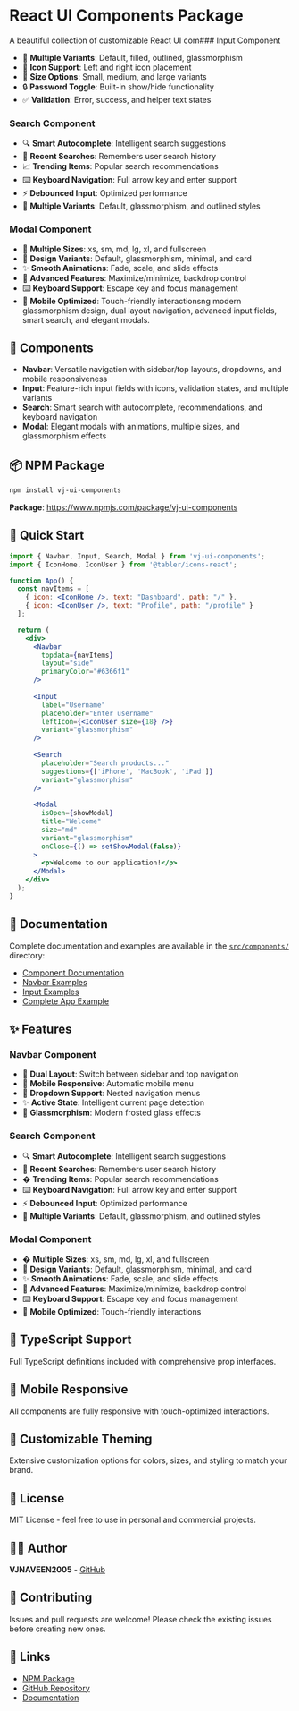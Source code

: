 # React UI Components Package

A beautiful collection of customizable React UI com### Input Component
- 🎨 **Multiple Variants**: Default, filled, outlined, glassmorphism
- 🔢 **Icon Support**: Left and right icon placement
- 📏 **Size Options**: Small, medium, and large variants
- 🔒 **Password Toggle**: Built-in show/hide functionality
- ✅ **Validation**: Error, success, and helper text states

### Search Component
- 🔍 **Smart Autocomplete**: Intelligent search suggestions
- 📝 **Recent Searches**: Remembers user search history  
- 📈 **Trending Items**: Popular search recommendations
- ⌨️ **Keyboard Navigation**: Full arrow key and enter support
- ⚡ **Debounced Input**: Optimized performance
- 🎨 **Multiple Variants**: Default, glassmorphism, and outlined styles

### Modal Component
- 📐 **Multiple Sizes**: xs, sm, md, lg, xl, and fullscreen
- 🎨 **Design Variants**: Default, glassmorphism, minimal, and card
- ✨ **Smooth Animations**: Fade, scale, and slide effects
- 🔧 **Advanced Features**: Maximize/minimize, backdrop control
- ⌨️ **Keyboard Support**: Escape key and focus management
- 📱 **Mobile Optimized**: Touch-friendly interactionsng modern glassmorphism design, dual layout navigation, advanced input fields, smart search, and elegant modals.

## 🎨 Components

- **Navbar**: Versatile navigation with sidebar/top layouts, dropdowns, and mobile responsiveness
- **Input**: Feature-rich input fields with icons, validation states, and multiple variants  
- **Search**: Smart search with autocomplete, recommendations, and keyboard navigation
- **Modal**: Elegant modals with animations, multiple sizes, and glassmorphism effects

## 📦 NPM Package

```bash
npm install vj-ui-components
```

**Package**: https://www.npmjs.com/package/vj-ui-components

## 🚀 Quick Start

```jsx
import { Navbar, Input, Search, Modal } from 'vj-ui-components';
import { IconHome, IconUser } from '@tabler/icons-react';

function App() {
  const navItems = [
    { icon: <IconHome />, text: "Dashboard", path: "/" },
    { icon: <IconUser />, text: "Profile", path: "/profile" }
  ];

  return (
    <div>
      <Navbar 
        topdata={navItems}
        layout="side" 
        primaryColor="#6366f1"
      />
      
      <Input
        label="Username"
        placeholder="Enter username"
        leftIcon={<IconUser size={18} />}
        variant="glassmorphism"
      />
      
      <Search
        placeholder="Search products..."
        suggestions={['iPhone', 'MacBook', 'iPad']}
        variant="glassmorphism"
      />
      
      <Modal
        isOpen={showModal}
        title="Welcome"
        size="md"
        variant="glassmorphism"
        onClose={() => setShowModal(false)}
      >
        <p>Welcome to our application!</p>
      </Modal>
    </div>
  );
}
```

## 📖 Documentation

Complete documentation and examples are available in the [`src/components/`](./src/components/) directory:

- [Component Documentation](./src/components/README.md)
- [Navbar Examples](./src/components/example.jsx)
- [Input Examples](./src/components/input-example.jsx)
- [Complete App Example](./src/components/complete-example.jsx)

## ✨ Features

### Navbar Component
- 🎨 **Dual Layout**: Switch between sidebar and top navigation
- 📱 **Mobile Responsive**: Automatic mobile menu
- 🔽 **Dropdown Support**: Nested navigation menus
- ✨ **Active State**: Intelligent current page detection
- 🎨 **Glassmorphism**: Modern frosted glass effects

### Search Component
- 🔍 **Smart Autocomplete**: Intelligent search suggestions
- 📝 **Recent Searches**: Remembers user search history  
- � **Trending Items**: Popular search recommendations
- ⌨️ **Keyboard Navigation**: Full arrow key and enter support
- ⚡ **Debounced Input**: Optimized performance
- 🎨 **Multiple Variants**: Default, glassmorphism, and outlined styles

### Modal Component
- � **Multiple Sizes**: xs, sm, md, lg, xl, and fullscreen
- 🎨 **Design Variants**: Default, glassmorphism, minimal, and card
- ✨ **Smooth Animations**: Fade, scale, and slide effects
- 🔧 **Advanced Features**: Maximize/minimize, backdrop control
- ⌨️ **Keyboard Support**: Escape key and focus management
- 📱 **Mobile Optimized**: Touch-friendly interactions

## 🎯 TypeScript Support

Full TypeScript definitions included with comprehensive prop interfaces.

## 📱 Mobile Responsive

All components are fully responsive with touch-optimized interactions.

## 🎨 Customizable Theming

Extensive customization options for colors, sizes, and styling to match your brand.

## 📄 License

MIT License - feel free to use in personal and commercial projects.

## 👨‍💻 Author

**VJNAVEEN2005** - [GitHub](https://github.com/VJNAVEEN2005)

## 🤝 Contributing

Issues and pull requests are welcome! Please check the existing issues before creating new ones.

## 🔗 Links

- [NPM Package](https://www.npmjs.com/package/vj-ui-components)
- [GitHub Repository](https://github.com/VJNAVEEN2005/ui-reactpackages)
- [Documentation](./src/components/README.md)
